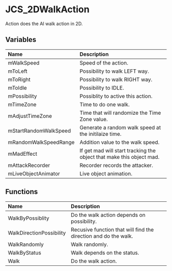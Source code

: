# JCS_2DWalkAction

Action does the AI walk action in 2D.

## Variables

| Name | Description |
|:---|:---|
| mWalkSpeed | Speed of the action. |
| mToLeft | Possibility to walk LEFT way. |
| mToRight | Possibility to walk RIGHT way. |
| mToIdle | Possibility to IDLE. |
| mPossibility | Possiblity to active this action. |
| mTimeZone | Time to do one walk. |
| mAdjustTimeZone | Time that will randomize the Time Zone value. |
| mStartRandomWalkSpeed | Generate a random walk speed at the initilaize time. |
| mRandomWalkSpeedRange | Addition value to the walk speed. |
| mMadEffect | If get mad will start tracking the object that make this object mad. |
| mAttackRecorder | Recorder records the attacker. |
| mLiveObjectAnimator | Live object animation. |

## Functions

| Name | Description |
|:---|:---|
| WalkByPossiblity | Do the walk action depends on possibility. |
| WalkDirectionPossibility | Recusive function that will find the direction and do the walk. |
| WalkRandomly | Walk randomly. |
| WalkByStatus | Walk depends on the status. |
| Walk | Do the walk action. |
